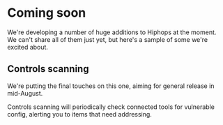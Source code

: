 # Coming soon

We're developing a number of huge additions to Hiphops at the moment. We can't share all of them just yet, but here's a sample of some we're excited about.


## Controls scanning

We're putting the final touches on this one, aiming for general release in mid-August.

Controls scanning will periodically check connected tools for vulnerable config, alerting you to items that need addressing.
